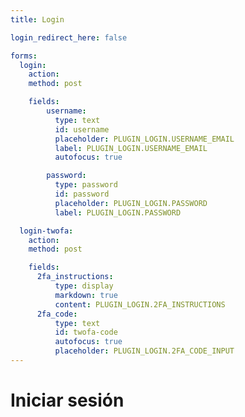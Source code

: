 ```yaml
---
title: Login

login_redirect_here: false

forms:
  login:
    action:
    method: post

    fields:
        username:
          type: text
          id: username
          placeholder: PLUGIN_LOGIN.USERNAME_EMAIL
          label: PLUGIN_LOGIN.USERNAME_EMAIL
          autofocus: true

        password:
          type: password
          id: password
          placeholder: PLUGIN_LOGIN.PASSWORD
          label: PLUGIN_LOGIN.PASSWORD

  login-twofa:
    action:
    method: post

    fields:
      2fa_instructions:
          type: display
          markdown: true
          content: PLUGIN_LOGIN.2FA_INSTRUCTIONS
      2fa_code:
          type: text
          id: twofa-code
          autofocus: true
          placeholder: PLUGIN_LOGIN.2FA_CODE_INPUT
---
```


# Iniciar sesión
